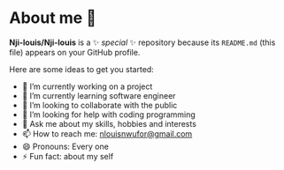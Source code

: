 # About me 💬

**Nji-louis/Nji-louis** is a ✨ _special_ ✨ repository because its `README.md` (this file) appears on your GitHub profile.

Here are some ideas to get you started:

- 🔭 I’m currently working on a project
- 🌱 I’m currently learning software engineer
- 👯 I’m looking to collaborate with the public
- 🤔 I’m looking for help with coding programming
- 💬 Ask me about my skills, hobbies and interests
- 📫 How to reach me: nlouisnwufor@gmail.com
- 😄 Pronouns: Every one
- ⚡ Fun fact: about my self
